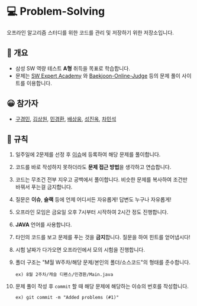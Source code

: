 # :computer: ​Problem-Solving
오프라인 알고리즘 스터디를 위한 코드를 관리 및 저장하기 위한 저장소입니다.



##  :book: 개요

- 삼성 SW 역량 테스트 **A형** 취득을 목표로 학습합니다.
- 문제는 [SW Expert Academy](https://swexpertacademy.com/main/main.do) 와 [Baekjoon-Online-Judge](https://www.acmicpc.net/) 등의 문제 풀이 사이트를 이용합니다.



## :grinning: ​참가자

- [구경민](https://github.com/gkm2019), [김상원](https://github.com/tkddnjs120), [민경환](https://github.com/ber01), [배상웅](https://github.com/BaeSangUng), [성진옥](https://github.com/wlsdhr0831), [차민석](https://github.com/meloncha)



## :pushpin: 규칙

1. 일주일에 2문제를 선정 후 [이슈](https://github.com/SSAFY-Problem-Solving/Problem-Solving/issues)에 등록하여 해당 문제를 풀이합니다.
2. 코드를 바로 작성하지 못하더라도 **문제 접근 방법**을 생각하고 연습합니다.
3. 코드는 무조건 전부 지우고 공백에서 풀이합니다. 비슷한 문제를 복사하여 조건만 바꿔서 푸는걸 금지합니다.

4. 질문은 **이슈**, **슬랙** 등에 언제 어디서든 자유롭게! 답변도 누구나 자유롭게!

5. 오프라인 모임은 금요일 오후 7시부터 시작하여 2시간 정도 진행합니다.

6. **JAVA** 언어를 사용합니다.

7. 타인의 코드를 보고 문제를 푸는 것을 **금지**합니다. 질문을 하여 힌트를 얻어냅시다!

8. 시험 날짜가 다가오면 오프라인에서 모의 시험을 진행합니다.

9. 폴더 구조는 "M월 W주차/해당 문제/본인의 폴더/소스코드"의 형태를 준수합니다.

   ``ex) 8월 2주차/캐슬 디펜스/민경환/Main.java``

10. 문제 풀이 작성 후 `commit` 할 때 해당 문제에 해당하는 이슈의 번호를 작성합니다.

    ``ex) git commit -m "Added problems (#1)"``